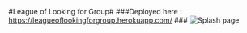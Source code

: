 #League of Looking for Group#
###Deployed here : https://leagueoflookingforgroup.herokuapp.com/ ###
![Splash page](https://i.imgur.com/yTivXNc.jpg)
